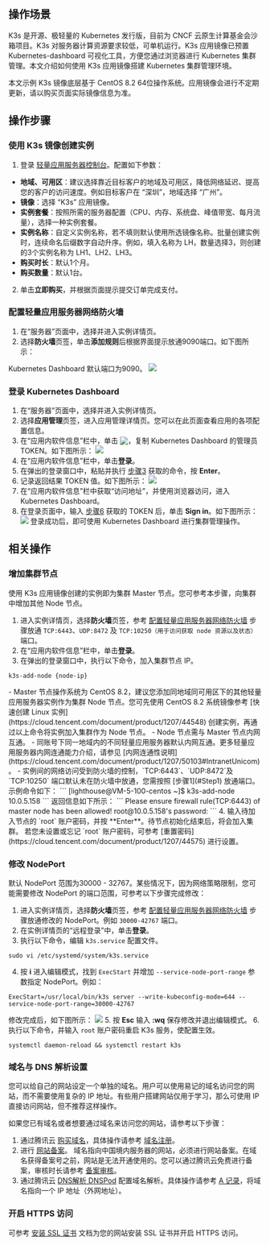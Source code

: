 ## 操作场景
K3s 是开源、极轻量的 Kubernetes 发行版，目前为 CNCF 云原生计算基金会沙箱项目。K3s 对服务器计算资源要求较低，可单机运行。K3s 应用镜像已预置 Kubernetes-dashboard 可视化工具，方便您通过浏览器进行 Kubernetes 集群管理。本文介绍如何使用 K3s 应用镜像搭建 Kubernetes 集群管理环境。

<dx-alert infotype="explain" title="">
本文示例 K3s 镜像底层基于  CentOS 8.2 64位操作系统。应用镜像会进行不定期更新，请以购买页面实际镜像信息为准。
</dx-alert>


 


## 操作步骤
### 使用 K3s 镜像创建实例
1. 登录 [轻量应用服务器控制台](https://console.cloud.tencent.com/lighthouse)。配置如下参数：
 - **地域、可用区**：建议选择靠近目标客户的地域及可用区，降低网络延迟、提高您的客户的访问速度。例如目标客户在 “深圳”，地域选择 “广州”。
 - **镜像**：选择 “K3s” 应用镜像。
 - **实例套餐**：按照所需的服务器配置（CPU、内存、系统盘、峰值带宽、每月流量），选择一种实例套餐。
 - **实例名称**：自定义实例名称，若不填则默认使用所选镜像名称。批量创建实例时，连续命名后缀数字自动升序。例如，填入名称为 LH，数量选择3，则创建的3个实例名称为 LH1、LH2、LH3。
 - **购买时长**：默认1个月。
 - **购买数量**：默认1台。
2. 单击**立即购买**，并根据页面提示提交订单完成支付。

### 配置轻量应用服务器网络防火墙[](id:configFirewall)
1. 在“服务器”页面中，选择并进入实例详情页。
2. 选择**防火墙**页签，单击**添加规则**后根据界面提示放通9090端口。如下图所示：
<dx-alert infotype="explain" title="">
Kubernetes Dashboard 默认端口为9090。
</dx-alert>
<img src="https://main.qcloudimg.com/raw/6286b5633ff774117c266a78bd951fea.png"/>


### 登录 Kubernetes Dashboard
1.  在“服务器”页面中，选择并进入实例详情页。
2. 选择**应用管理**页签，进入应用管理详情页。您可以在此页面查看应用的各项配置信息。
3. [](id:Step3)在“应用内软件信息”栏中，单击 <img src="https://main.qcloudimg.com/raw/6603ab4f907562addb1c01596c6296cd.png" style="margin:-3px 0px">，复制 Kubernetes Dashboard 的管理员 TOKEN。如下图所示：
 ![](https://main.qcloudimg.com/raw/4c6d21f54dab5b3f027d09a6536951d9.png)
4. 在“应用内软件信息”栏中，单击**登录**。
5. 在弹出的登录窗口中，粘贴并执行 [步骤3](#Step3) 获取的命令，按 **Enter**。
6. [](id:Step6)记录返回结果 TOKEN 值。如下图所示：
![](https://main.qcloudimg.com/raw/3af2c618709b64d9d4dc616f01908512.png)
7. 在“应用内软件信息”栏中获取“访问地址”，并使用浏览器访问，进入 Kubernetes Dashboard。
8. 在登录页面中，输入 [步骤6](#Step6) 获取的 TOKEN 后，单击 **Sign in**。如下图所示：
![](https://main.qcloudimg.com/raw/a8e923c3012570704e8745cd013ca726.png)
登录成功后，即可使用 Kubernetes Dashboard 进行集群管理操作。

## 相关操作

### 增加集群节点
使用 K3s 应用镜像创建的实例即为集群 Master 节点。您可参考本步骤，向集群中增加其他 Node 节点。

1. [](id:Step1)进入实例详情页，选择**防火墙**页签，参考 [配置轻量应用服务器网络防火墙](#configFirewall) 步骤放通 `TCP:6443`、`UDP:8472` 及 `TCP:10250（用于访问获取 node 资源以及状态）` 端口。
2. 在“应用内软件信息”栏中，单击**登录**。
3. 在弹出的登录窗口中，执行以下命令，加入集群节点 IP。
```
k3s-add-node {node-ip}
```
<dx-alert infotype="explain" title="">
- Master 节点操作系统为 CentOS 8.2，建议您添加同地域同可用区下的其他轻量应用服务器实例作为集群 Node 节点。您可先使用 CentOS 8.2 系统镜像参考 [快速创建 Linux 实例](https://cloud.tencent.com/document/product/1207/44548) 创建实例，再通过以上命令将实例加入集群作为 Node 节点。
- Node 节点需与 Master 节点内网互通。
  - 同账号下同一地域内的不同轻量应用服务器默认内网互通。更多轻量应用服务器内网连通能力介绍，请参见 [内网连通性说明](https://cloud.tencent.com/document/product/1207/50103#IntranetUnicom)。
  - 实例间的网络访问受到防火墙的控制，`TCP:6443`、`UDP:8472`及 `TCP:10250` 端口默认未在防火墙中放通，您需按照 [步骤1](#Step1) 放通端口。
</dx-alert>
示例命令如下：
```
[lighthouse@VM-5-100-centos ~]$ k3s-add-node 10.0.5.158
```
返回信息如下所示：
```
Please ensure firewall rule(TCP:6443) of master node has been allowed!
root@10.0.5.158's password:
```
4. 输入待加入节点的 `root` 账户密码，并按 **Enter**。待节点初始化结束后，将会加入集群。
<dx-alert infotype="explain" title="">
若您未设置或忘记 `root` 账户密码，可参考 [重置密码](https://cloud.tencent.com/document/product/1207/44575) 进行设置。
</dx-alert>


### 修改 NodePort
默认 NodePort 范围为30000 - 32767。某些情况下，因为网络策略限制，您可能需要修改 NodePort 的端口范围，可参考以下步骤完成修改：

1. 进入实例详情页，选择**防火墙**页签，参考 [配置轻量应用服务器网络防火墙](#configFirewall) 步骤放通修改的 NodePort。例如 `30000-42767` 端口。
2. 在实例详情页的“远程登录”中，单击**登录**。
3. 执行以下命令，编辑 `k3s.service` 配置文件。
```
sudo vi /etc/systemd/system/k3s.service
```
4. 按 **i** 进入编辑模式，找到 `ExecStart` 并增加 `--service-node-port-range` 参数指定 NodePort。例如：
```
ExecStart=/usr/local/bin/k3s server --write-kubeconfig-mode=644 --service-node-port-range=30000-42767
```
修改完成后，如下图所示：
![](https://qcloudimg.tencent-cloud.cn/raw/f2942d70f5499b99eb1b93f26a2a2f3f.png)
5. 按 **Esc** 输入 **:wq** 保存修改并退出编辑模式。
6. 执行以下命令，并输入 `root` 账户密码重启 K3s 服务，使配置生效。
```shell
systemctl daemon-reload && systemctl restart k3s
```


### 域名与 DNS 解析设置
您可以给自己的网站设定一个单独的域名。用户可以使用易记的域名访问您的网站，而不需要使用复杂的 IP 地址。有些用户搭建网站仅用于学习，那么可使用 IP 直接访问网站，但不推荐这样操作。

如果您已有域名或者想要通过域名来访问您的网站，请参考以下步骤：
1. 通过腾讯云 [购买域名](https://dnspod.cloud.tencent.com/?from=qcloud)，具体操作请参考 [域名注册](https://cloud.tencent.com/document/product/242/9595)。
2. 进行 [网站备案](https://cloud.tencent.com/product/ba?from=qcloudHpHeaderBa&fromSource=qcloudHpHeaderBa)。 
域名指向中国境内服务器的网站，必须进行网站备案。在域名获得备案号之前，网站是无法开通使用的。您可以通过腾讯云免费进行备案，审核时长请参考 [备案审核](https://cloud.tencent.com/document/product/243/19650)。
3. 通过腾讯云 [DNS解析 DNSPod](https://cloud.tencent.com/product/cns?from=qcloudHpHeaderCns&fromSource=qcloudHpHeaderCns) 配置域名解析。具体操作请参考 [A 记录](https://cloud.tencent.com/document/product/302/3449)，将域名指向一个 IP 地址（外网地址）。

### 开启 HTTPS 访问
可参考 [安装 SSL 证书](https://cloud.tencent.com/document/product/1207/47027) 文档为您的网站安装 SSL 证书并开启 HTTPS 访问。
